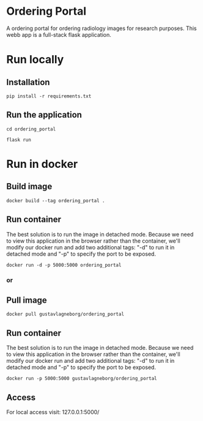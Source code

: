 # Ordering Portal
A ordering portal for ordering radiology images for research purposes. This webb app is a full-stack flask application.

# Run locally
## Installation
`pip install -r requirements.txt`

## Run the application
`cd ordering_portal`

`flask run`

# Run in docker

## Build image
`docker build --tag ordering_portal .`

## Run container
The best solution is to run the image in detached mode. Because we need to view this application in the browser rather than the container, we'll modify our docker run and add two additional tags: "-d" to run it in detached mode and "-p" to specify the port to be exposed. 

`docker run -d -p 5000:5000 ordering_portal`

### or

## Pull image
`docker pull gustavlagneborg/ordering_portal`
## Run container
The best solution is to run the image in detached mode. Because we need to view this application in the browser rather than the container, we'll modify our docker run and add two additional tags: "-d" to run it in detached mode and "-p" to specify the port to be exposed. 

`docker run -p 5000:5000 gustavlagneborg/ordering_portal`

## Access 
For local access visit: 127.0.0.1:5000/


